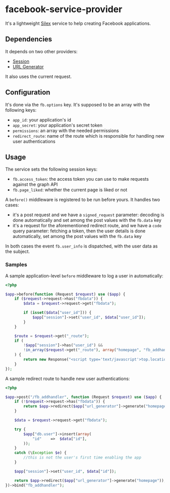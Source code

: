 facebook-service-provider
=========================

It's a lightweight [Silex](http://silex.sensiolabs.org/) service to help creating Facebook applications.

## Dependencies

It depends on two other providers:

- [Session](http://silex.sensiolabs.org/doc/providers/session.html)
- [URL Generator](http://silex.sensiolabs.org/doc/providers/url_generator.html)

It also uses the current request.

## Configuration

It's done via the `fb.options` key. It's supposed to be an array with the following keys:

- `app_id`: your application's id
- `app_secret`: your application's secret token
- `permissions`: an array with the needed permissions
- `redirect_route`: name of the route which is responsible for handling new user authentications

## Usage

The service sets the following session keys:

- `fb.access_token`: the access token you can use to make requests against the graph API
- `fb.page_liked`: whether the current page is liked or not

A `before()` middleware is registered to be run before yours. It handles two cases:

- it's a post request and we have a `signed_request` parameter: decoding is done automatically and set among the post values
  with the `fb.data` key
- it's a request for the aforementioned redirect route, and we have a `code` query parameter: fetching a token, then the user details
  is done automatically, set among the post values with the `fb.data` key

In both cases the event `fb.user_info` is dispatched, with the user data as the subject.

### Samples

A sample application-level `before` middleware to log a user in automatically:

```php
<?php

$app->before(function (Request $request) use ($app) {
    if ($request->request->has("fbdata")) {
        $data = $request->request->get("fbdata");

        if (isset($data["user_id"])) {
            $app["session"]->set("user_id", $data["user_id"]);
        }
    }

    $route = $request->get("_route");
    if (
        !$app["session"]->has("user_id") &&
        !in_array($request->get("_route"), array("homepage", "fb_addhandler"))
    ) {
        return new Response("<script type='text/javascript'>top.location = '" . $app["fb"]->getAuthorizationUrl() . "';</script>");
    }
});
```

A sample redirect route to handle new user authentications:

```php
<?php

$app->post("/fb_addhandler", function (Request $request) use ($app) {
    if (!$request->request->has("fbdata")) {
        return $app->redirect($app["url_generator"]->generate("homepage"));
    }

    $data = $request->request->get("fbdata");

    try {
        $app["db.user"]->insert(array(
            "id"    =>  $data["id"],
        ));
    }
    catch (\Exception $e) {
        //this is not the user's first time enabling the app
    }

    $app["session"]->set("user_id", $data["id"]);

    return $app->redirect($app["url_generator"]->generate("homepage"));
})->bind("fb_addhandler");
```
